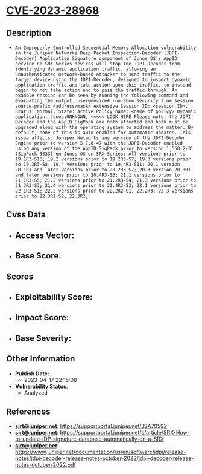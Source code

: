 
# [CVE-2023-28968](https://supportportal.juniper.net/JSA70592)

## Description

- `An Improperly Controlled Sequential Memory Allocation vulnerability in the Juniper Networks Deep Packet Inspection-Decoder (JDPI-Decoder) Application Signature component of Junos OS's AppID service on SRX Series devices will stop the JDPI-Decoder from identifying dynamic application traffic, allowing an unauthenticated network-based attacker to send traffic to the target device using the JDPI-Decoder, designed to inspect dynamic application traffic and take action upon this traffic, to instead begin to not take action and to pass the traffic through. An example session can be seen by running the following command and evaluating the output. user@device# run show security flow session source-prefix <address/mask> extensive Session ID: <session ID>, Status: Normal, State: Active Policy name: <name of policy> Dynamic application: junos:UNKNOWN, <<<<< LOOK HERE Please note, the JDPI-Decoder and the AppID SigPack are both affected and both must be upgraded along with the operating system to address the matter. By default, none of this is auto-enabled for automatic updates. This issue affects: Juniper Networks any version of the JDPI-Decoder Engine prior to version 5.7.0-47 with the JDPI-Decoder enabled using any version of the AppID SigPack prior to version 1.550.2-31 (SigPack 3533) on Junos OS on SRX Series: All versions prior to 19.1R3-S10; 19.2 versions prior to 19.2R3-S7; 19.3 versions prior to 19.3R3-S8; 19.4 versions prior to 19.4R3-S11; 20.1 version 20.1R1 and later versions prior to 20.2R3-S7; 20.3 version 20.3R1 and later versions prior to 20.4R3-S6; 21.1 versions prior to 21.1R3-S5; 21.2 versions prior to 21.2R3-S4; 21.3 versions prior to 21.3R3-S3; 21.4 versions prior to 21.4R3-S3; 22.1 versions prior to 22.1R3-S1; 22.2 versions prior to 22.2R2-S1, 22.2R3; 22.3 versions prior to 22.3R1-S2, 22.3R2;`

## Cvss Data

- **Access Vector**:
  - 
- **Base Score**:
  - 

## Scores

- **Exploitability Score**:
  - 
- **Impact Score**:
  - 
- **Base Severity**:
  - 

## Other Information

- **Publish Date**:
  - 2023-04-17 22:15:08
- **Vulnerability Status**:
  - Analyzed

## References

- **sirt@juniper.net**: https://supportportal.juniper.net/JSA70592
- **sirt@juniper.net**: https://supportportal.juniper.net/s/article/SRX-How-to-update-IDP-signature-database-automatically-on-a-SRX
- **sirt@juniper.net**: https://www.juniper.net/documentation/us/en/software/jdpi/release-notes/jdpi-decoder-release-notes-october-2022/jdpi-decoder-release-notes-october-2022.pdf
